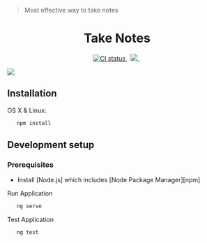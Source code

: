 > Most effective way to take notes

<h1 align="center">Take Notes</h1>

<p align="center">
  <a href="https://app.circleci.com/pipelines/github/renatodysouza/take-note">
    <img src="https://img.shields.io/circleci/build/github/renatodysouza/take-note/master.svg?logo=circleci&logoColor=fff&label=CircleCI" alt="CI status" />
  </a>&nbsp;

  <a href="https://github.com/renatodysouza/take-note/blob/master/LICENSE">
    <img src="https://img.shields.io/badge/license-MIT-blue.svg"  />
  </a>&nbsp;
</p>


![](header.png)

## Installation

OS X & Linux:

```sh
   npm install
```


## Development setup

### Prerequisites

- Install [Node.js] which includes [Node Package Manager][npm]


Run Application

```typescript 
   ng serve
```

Test Application

```typescript 
   ng test
```





